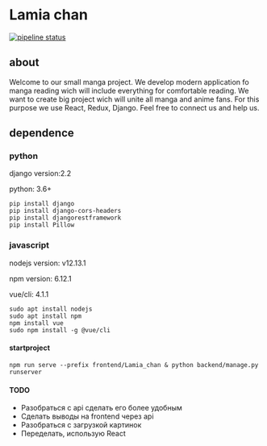 # Lamia chan
[![pipeline status](https://gitlab.com/mar4elkin/lamia_chan_web_devops/badges/master/pipeline.svg)](https://gitlab.com/mar4elkin/lamia_chan_web_devops/-/commits/master)
## about
Welcome to our small manga project. 
We develop modern application fo manga reading wich will include everything for comfortable reading.
We want to create big project wich will unite all manga and anime fans.
For this purpose we use React, Redux, Django.
Feel free to connect us and help us.

## dependence
### python

django version:2.2

python: 3.6+

```
pip install django 
pip install django-cors-headers
pip install djangorestframework
pip install Pillow
```

### javascript 

nodejs version: v12.13.1

npm version: 6.12.1

vue/cli: 4.1.1

```
sudo apt install nodejs
sudo apt install npm
npm install vue   
sudo npm install -g @vue/cli
```


#### startproject

```
npm run serve --prefix frontend/Lamia_chan & python backend/manage.py runserver
```


#### TODO

* Разобраться с api сделать его более удобным
* Сделать выводы на frontend через api
* Разобраться с загрузкой картинок
* Переделать, использую React
